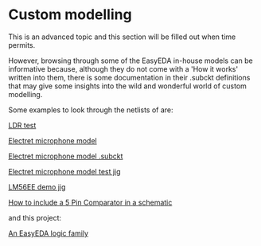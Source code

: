 # Custom modelling

This is an advanced topic and this section will be filled out when time permits.

However, browsing through some of the EasyEDA in-house models can be informative because, although they do not come with a 'How it works' written into them, there is some documentation in their .subckt definitions that may give some insights into the wild and wonderful world of custom modelling.

Some examples to look through the netlists of are:

[LDR test](http://easyeda.com/editor#id=aXt93XfVP)

[Electret microphone model](http://easyeda.com/editor#id=ZxlGcuoGY)

[Electret microphone model .subckt](http://easyeda.com/editor#id=7LhztK2ke)

[Electret microphone model test jig](http://easyeda.com/editor#id=7nhbtL3le)

[LM56EE demo jig](http://easyeda.com/editor#id=lvHhROomk)

[How to include a 5 Pin Comparator in a schematic](http://easyeda.com/editor#id=JrXRL3Xfw)

and this project:

[An EasyEDA logic family](http://easyeda.com/editor#id=7qCcaKIhf|80AyvtrNn|F9lUus2Cc|6AMKVTt31|HNnkG2oYW|3w6GgQNnl|uXLlVvs20|E75rpL742|YsEBbnlVh|17HhRq0YW|Wq0UgepVP|2vtrpZXUS|860iAuL3l|amf93lDVd|ZRromkige)